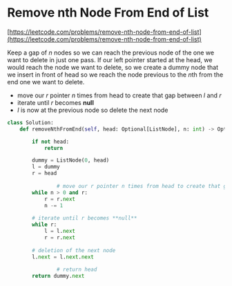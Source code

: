 # Remove nth Node From End of List

[https://leetcode.com/problems/remove-nth-node-from-end-of-list](https://leetcode.com/problems/remove-nth-node-from-end-of-list)

Keep a gap of $n$ nodes so we can reach the previous node of the one we want to delete in just one pass. If our left pointer started at the head, we would reach the node we want to delete, so we create a dummy node that we insert in front of head so we reach the node previous to the $n$th from the end one we want to delete.

- move our $r$ pointer $n$ times from head to create that gap between $l$ and $r$
- iterate until $r$ becomes **null**
- $l$ is now at the previous node so delete the next node

```python
class Solution:
    def removeNthFromEnd(self, head: Optional[ListNode], n: int) -> Optional[ListNode]:

        if not head:
            return

        dummy = ListNode(0, head)
        l = dummy
        r = head
				
				# move our r pointer n times from head to create that gap between l and r
        while n > 0 and r:
            r = r.next
            n -= 1
           
        # iterate until r becomes **null**
        while r:
            l = l.next
            r = r.next
        
        # deletion of the next node
        l.next = l.next.next
				
				# return head
        return dummy.next
```
